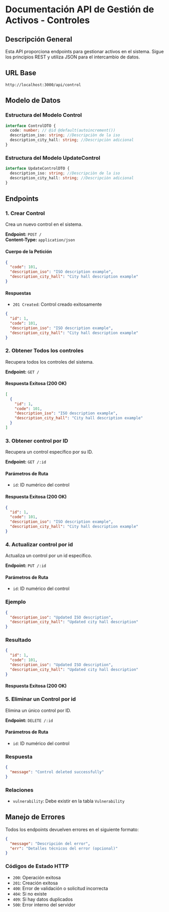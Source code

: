 # Documentación API de Gestión de Activos - Controles

## Descripción General

Esta API proporciona endpoints para gestionar activos en el sistema. Sigue los principios REST y utiliza JSON para el intercambio de datos.

## URL Base

```
http://localhost:3000/api/control
```

## Modelo de Datos

### Estructura del Modelo Control

```typescript
interface ControlDTO {
  code: number; // @id @default(autoincrement())
  description_iso: string; //Descripciòn de la iso
  description_city_hall: string; //Descripciòn adicional
}

```

### Estructura del Modelo UpdateControl 

```typescript
interface UpdateControlDTO {
  description_iso: string; //Descripciòn de la iso
  description_city_hall: string; //Descripciòn adicional
}
```

## Endpoints

### 1. Crear Control

Crea un nuevo control en el sistema.

**Endpoint:** `POST /`  
**Content-Type:** `application/json`

#### Cuerpo de la Petición

```json
{
  "code": 101,
  "description_iso": "ISO description example",
  "description_city_hall": "City hall description example"
}
```

#### Respuestas

- `201 Created`: Control creado exitosamente

```json
{
  "id": 1,
  "code": 101,
  "description_iso": "ISO description example",
  "description_city_hall": "City hall description example"
}
```

### 2. Obtener Todos los controles

Recupera todos los controles del sistema.

**Endpoint:** `GET /`

#### Respuesta Exitosa (200 OK)

```json
[
  {
    "id": 1,
    "code": 101,
    "description_iso": "ISO description example",
    "description_city_hall": "City hall description example"
  }
]
```

### 3. Obtener control por ID

Recupera un control específico por su ID.

**Endpoint:** `GET /:id`

#### Parámetros de Ruta

- `id`: ID numérico del control

#### Respuesta Exitosa (200 OK)

```json
{
  "id": 1,
  "code": 101,
  "description_iso": "ISO description example",
  "description_city_hall": "City hall description example"
}
```

### 4. Actualizar control por id

Actualiza un control por un id específico.

**Endpoint:** `PUT /:id`

#### Parámetros de Ruta

- `id`: ID numérico del control

### Ejemplo

```json
{
  "description_iso": "Updated ISO description",
  "description_city_hall": "Updated city hall description"
}
```

### Resultado

```json
{
  "id": 1,
  "code": 101,
  "description_iso": "Updated ISO description",
  "description_city_hall": "Updated city hall description"
}
```
#### Respuesta Exitosa (200 OK)

### 5. Eliminar  un Control por id

Elimina un único control por ID.

**Endpoint:** `DELETE /:id`

#### Parámetros de Ruta

- `id`: ID numérico del control

### Respuesta

```json
{
  "message": "Control deleted successfully"
}
```



### Relaciones

- `vulnerability`: Debe existir en la tabla `Vulnerability`

## Manejo de Errores

Todos los endpoints devuelven errores en el siguiente formato:

```json
{
  "message": "Descripción del error",
  "err": "Detalles técnicos del error (opcional)"
}
```

### Códigos de Estado HTTP

- `200`: Operación exitosa
- `201`: Creación exitosa
- `400`: Error de validación o solicitud incorrecta
- `404`: Si no existe
- `409`: Si hay datos duplicados
- `500`: Error interno del servidor



